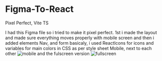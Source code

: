 # Figma-To-React
Pixel Perfect, Vite TS

I had this Figma file so i tried to make it pixel perfect.
1st i made the layout and made sure everything moves properly with mobile screen and then i added elements
Nav, and form basicaly, i used ReactIcons for icons and variables for main colors in CSS as per style sheet
Mobile, next to each other ![mobile](https://user-images.githubusercontent.com/84022755/212728510-531e9ecd-0ce0-45cf-b291-afe9819d1a72.jpg)
and the fulscreen version
![fullscreen](https://user-images.githubusercontent.com/84022755/212728593-3cead841-2a3c-4c96-9f9b-1dfe159e9b9c.jpg)
